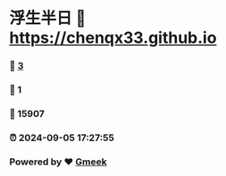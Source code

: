 # 浮生半日 :link: https://chenqx33.github.io 
### :page_facing_up: [3](https://chenqx33.github.io/tag.html) 
### :speech_balloon: 1 
### :hibiscus: 15907 
### :alarm_clock: 2024-09-05 17:27:55 
### Powered by :heart: [Gmeek](https://github.com/Meekdai/Gmeek)
